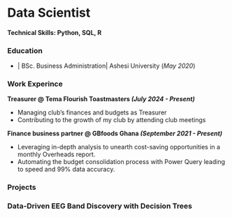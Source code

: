 # Data Scientist
#### Technical Skills: Python, SQL, R

### Education
- | BSc. Business Administration| Ashesi University (_May 2020_)


### Work Experince
**Treasurer @ Tema Flourish Toastmasters _(July 2024 - Present)_**
- Managing club’s finances and budgets as Treasurer
- Contributing to the growth of my club by attending club meetings

**Finance business partner @ GBfoods Ghana _(September 2021 - Present)_**
- Leveraging in-depth analysis to unearth cost-saving opportunities in a monthly Overheads report.
- Automating the budget consolidation process with Power Query leading to speed and 99% data accuracy.

### Projects
### Data-Driven EEG Band Discovery with Decision Trees
